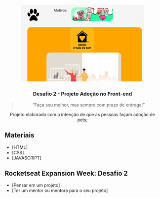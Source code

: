 <h1 align="center">
    <img alt="Expansion Week" src="Desafio_Expansion_Week.png" width="400px" />
</h1>

<h3 align="center">
  Desafio 2 - Projeto Adoção no Front-end
</h3>

<blockquote align="center">“Faça seu melhor, mas sempre com prazo de entrega!”</blockquote>

<p align="center">
  <a>Projeto elaborado com a intenção de que as pessoas façam adoção de pets</a>;
</p>

##  Materiais

- [HTML]
- [CSS]
- [JAVASCRIPT]

## Rocketseat Expansion Week: Desafio 2

- [Pensar em um projeto]
- [Ter um mentor ou mentora para o seu projeto]
